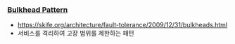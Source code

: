 



### [Bulkhead Pattern](https://docs.microsoft.com/ko-kr/azure/architecture/patterns/bulkhead)

- https://skife.org/architecture/fault-tolerance/2009/12/31/bulkheads.html
- 서비스를 격리하여 고장 범위를 제한하는 패턴